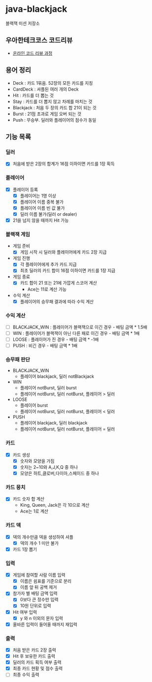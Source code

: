 # java-blackjack

블랙잭 미션 저장소

## 우아한테크코스 코드리뷰

- [온라인 코드 리뷰 과정](https://github.com/woowacourse/woowacourse-docs/blob/master/maincourse/README.md)

## 용어 정리

- Deck : 카드 1묶음. 52장의 모든 카드를 지칭
- CardDeck : 셔플된 여러 개의 Deck
- Hit : 카드를 더 뽑는 것
- Stay : 카드를 더 뽑지 않고 차례를 마치는 것
- Blackjack : 처음 두 장의 카드 합 21이 되는 것
- Burst : 21점 초과로 게임 오버 되는 것
- Push : 무승부. 딜러와 플레이어의 점수가 동일

## 기능 목록

### 딜러

- [x] 처음에 받은 2장의 합계가 16점 이하이면 카드를 1장 획득

### 플레이어

- [x] 플레이어 등록
    - [x] 플레이어는 1명 이상
    - [x] 플레이어 이름 중복 불가
    - [x] 플레이어 이름 빈 값 불가
    - [x] 딜러 이름 불가(딜러 or dealer)
- [x] 21을 넘지 않을 때까지 Hit 가능

### 블랙잭 게임

- 게임 준비
    - [x] 게임 시작 시 딜러와 플레이어에게 카드 2장 지급

- 게임 진행
    - [x] 각 플레이어에게 추가 카드 지급
    - [x] 최초 딜러의 카드 합이 16점 이하이면 카드를 1장 지급

- 게임 종료
    - [x] 카드 합이 21 또는 21에 가깝게 스코어 계산
        - Ace는 11로 계산 가능

- 수익 계산
    - [x] 플레이어의 승무패 결과에 따라 수익 계산

### 수익 계산

- [ ] BLACKJACK_WIN : 플레이어가 블랙잭으로 이긴 경우 - 배팅 금액 * 1.5배
- [ ] WIN : 플레이어가 블랙잭이 아닌 다른 패로 이긴 경우 - 배팅 금액 * 1배
- [ ] LOOSE : 플레이어가 진 경우 - 배팅 금액 * -1배
- [ ] PUSH : 비긴 경우 - 배팅 금액 * 1배

### 승무패 판단

- BLACKJACK_WIN
    - 플레이어 blackjack, 딜러 notBlackjack
- WIN
    - 플레이어 notBurst, 딜러 burst
    - 플레이어 notBurst, 딜러 notBurst, 플레이어 > 딜러
- LOOSE
    - 플레이어 burst
    - 플레이어 notBurst, 딜러 notBurst, 플레이어 < 딜러
- PUSH
    - 플레이어 blackjack, 딜러 blackjack
    - 플레이어 notBurst, 딜러 notBurst, 플레이어 = 딜러

### 카드

- [x] 카드 생성
    - [x] 숫자와 모양을 가짐
    - [x] 숫자는 2~10와 A,J,K,Q 중 하나
    - [x] 모양은 하트,클로버,다이아,스페이드 중 하나

### 카드 뭉치

- [x] 카드 숫자 합 계산
    - King, Queen, Jack은 각 10으로 계산
    - Ace는 1로 계산

### 카드 덱

- [x] 덱의 개수만큼 덱을 생성하여 셔플
    - [x] 덱의 개수 1 미만 불가
- [x] 카드 1장 뽑기

### 입력

- [x] 게임에 참여할 사람 이름 입력
    - [x] 이름은 쉼표를 기준으로 분리
    - [x] 이름 앞 뒤 공백 제거

- [x] 참가자 별 배팅 금액 입력
    - [x] 0보다 큰 정수만 입력
    - [x] 10원 단위로 입력

- [x] Hit 여부 입력
    - [x] y 와 n 이외의 문자 입력

- [x] 올바른 입력이 들어올 때까지 재입력

### 출력

- [x] 처음 받은 카드 2장 출력
- [x] Hit 후 보유한 카드 출력
- [x] 딜러의 카드 획득 여부 출력
- [x] 최종 카드 현황 및 점수 출력
- [ ] 최종 수익 출력
